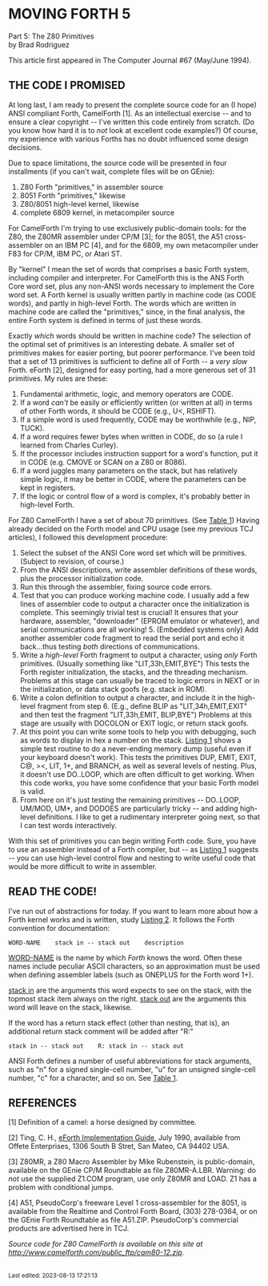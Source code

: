 # MOVING FORTH 5

Part 5: The Z80 Primitives  
by Brad Rodriguez

This article first appeared in The Computer Journal #67 (May/June 1994).


## THE CODE I PROMISED

At long last, I am ready to present the complete source code for an (I hope) ANSI compliant Forth, CamelForth \[1\]. As an intellectual exercise -- and to ensure a clear copyright -- I've written this code entirely from scratch. (Do you know how hard it is to *not* look at excellent code examples?) Of course, my experience with various Forths has no doubt influenced some design decisions.

Due to space limitations, the source code will be presented in four installments (if you can't wait, complete files will be on GEnie):

1. Z80 Forth "primitives," in assembler source
2. 8051 Forth "primitives," likewise
3. Z80/8051 high-level kernel, likewise
4. complete 6809 kernel, in metacompiler source

For CamelForth I'm trying to use exclusively public-domain tools: for the Z80, the Z80MR assembler under CP/M \[3\]; for the 8051, the A51 cross-assembler on an IBM PC \[4\], and for the 6809, my own metacompiler under F83 for CP/M, IBM PC, or Atari ST.

By "kernel" I mean the set of words that comprises a basic Forth system, including compiler and interpreter. For CamelForth this is the ANS Forth Core word set, plus any non-ANSI words necessary to implement the Core word set. A Forth kernel is usually written partly in machine code (as CODE words), and partly in high-level Forth. The words which are written in machine code are called the "primitives," since, in the final analysis, the entire Forth system is defined in terms of just these words.

Exactly *which* words should be written in machine code? The selection of the optimal set of primitives is an interesting debate. A smaller set of primitives makes for easier porting, but poorer performance. I've been told that a set of 13 primitives is sufficient to define all of Forth -- a *very slow* Forth. eForth \[2\], designed for easy porting, had a more generous set of 31 primitives. My rules are these:

1. Fundamental arithmetic, logic, and memory operators are CODE.
2. If a word *can't* be easily or efficiently written (or written at all) in terms of other Forth words, it should be CODE (e.g., U\<, RSHIFT).
3. If a simple word is used frequently, CODE may be worthwhile (e.g., NIP, TUCK).
4. If a word requires fewer bytes when written in CODE, do so (a rule I learned from Charles Curley).
5. If the processor includes instruction support for a word's function, put it in CODE (e.g. CMOVE or SCAN on a Z80 or 8086).
6. If a word juggles many parameters on the stack, but has relatively simple logic, it may be better in CODE, where the parameters can be kept in registers.
7. If the logic or control flow of a word is complex, it's probably better in high-level Forth.

For Z80 CamelForth I have a set of about 70 primitives. (See [Table 1](glosslo.md)) Having already decided on the Forth model and CPU usage (see my previous TCJ articles), I followed this development procedure:

1. Select the subset of the ANSI Core word set which will be primitives. (Subject to revision, of course.)
2. From the ANSI descriptions, write assembler definitions of these words, plus the processor initialization code.
3. Run this through the assembler, fixing source code errors.
4. Test that you can produce working machine code. I usually add a few lines of assembler code to output a character once the initialization is complete. This seemingly trivial test is crucial\! It ensures that your hardware, assembler, "downloader" (EPROM emulator or whatever), and serial communications are all working\! 5. (Embedded systems only) Add another assembler code fragment to read the serial port and echo it back...thus testing *both* directions of communications.
5. Write a *high-level* Forth fragment to output a character, using *only* Forth primitives. (Usually something like "LIT,33h,EMIT,BYE") This tests the Forth register initialization, the stacks, and the threading mechanism. Problems at this stage can usually be traced to logic errors in NEXT or in the initialization, or data stack goofs (e.g. stack in ROM).
6. Write a colon definition to output a character, and include it in the high-level fragment from step 6. (E.g., define BLIP as "LIT,34h,EMIT,EXIT" and then test the fragment "LIT,33h,EMIT, BLIP,BYE") Problems at this stage are usually with DOCOLON or EXIT logic, or return stack goofs.
7. At this point you can write some tools to help you with debugging, such as words to display in hex a number on the stack. [Listing 1](cameltst.md) shows a simple test routine to do a never-ending memory dump (useful even if your keyboard doesn't work). This tests the primitives DUP, EMIT, EXIT, C@, \>\<, LIT, 1+, and BRANCH, as well as several levels of nesting. Plus, it doesn't use DO..LOOP, which are often difficult to get working. When this code works, you have some confidence that your basic Forth model is valid.
8. From here on it's just testing the remaining primitives -- DO..LOOP, UM/MOD, UM\*, and DODOES are particularly tricky -- and adding high-level definitions. I like to get a rudimentary interpreter going next, so that I can test words interactively.

With this set of primitives you can begin writing Forth code. Sure, you have to use an assembler instead of a Forth compiler, but -- as [Listing 1](cameltst.md) suggests -- you can use high-level control flow and nesting to write useful code that would be more difficult to write in assembler.


## READ THE CODE\!

I've run out of abstractions for today. If you want to learn more about how a Forth kernel works and is written, study [Listing 2](camel80.md). It follows the Forth convention for documentation:

    WORD-NAME    stack in -- stack out    description

<u>WORD-NAME</u> is the name by which *Forth* knows the word. Often these names include peculiar ASCII characters, so an approximation must be used when defining assembler labels (such as ONEPLUS for the Forth word 1+).

<u>stack in</u> are the arguments this word expects to see on the stack, with the topmost stack item always on the right. <u>stack out</u> are the arguments this word will leave on the stack, likewise.

If the word has a return stack effect (other than nesting, that is), an additional return stack comment will be added after "R:"

    stack in -- stack out    R: stack in -- stack out

ANSI Forth defines a number of useful abbreviations for stack arguments, such as "n" for a signed single-cell number, "u" for an unsigned single-cell number, "c" for a character, and so on. See [Table 1](glosslo.md).


## REFERENCES

\[1\] Definition of a camel: a horse designed by committee.

\[2\] Ting, C. H., <u>eForth Implementation Guide</u>, July 1990, available from Offete Enterprises, 1306 South B Stret, San Mateo, CA 94402 USA.

\[3\] Z80MR, a Z80 Macro Assembler by Mike Rubenstein, is public-domain, available on the GEnie CP/M Roundtable as file Z80MR-A.LBR. Warning: do *not* use the supplied Z1.COM program, use only Z80MR and LOAD. Z1 has a problem with conditional jumps.

\[4\] A51, PseudoCorp's freeware Level 1 cross-assembler for the 8051, is available from the Realtime and Control Forth Board, (303) 278-0364, or on the GEnie Forth Roundtable as file A51.ZIP. PseudoCorp's commercial products are advertised here in TCJ.

*Source code for Z80 CamelForth is available on this site at <http://www.camelforth.com/public_ftp/cam80-12.zip>.*

<br><sub>Last edited: 2023-08-13 17:21:13</sub>
